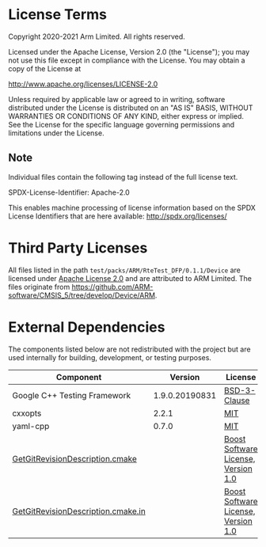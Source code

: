 
# License Terms

Copyright 2020-2021 Arm Limited. All rights reserved.

Licensed under the Apache License, Version 2.0 (the "License");
you may not use this file except in compliance with the License.
You may obtain a copy of the License at

   http://www.apache.org/licenses/LICENSE-2.0

Unless required by applicable law or agreed to in writing, software
distributed under the License is distributed on an "AS IS" BASIS,
WITHOUT WARRANTIES OR CONDITIONS OF ANY KIND, either express or implied.
See the License for the specific language governing permissions and
limitations under the License.

## Note

Individual files contain the following tag instead of the full license text.

SPDX-License-Identifier: Apache-2.0

This enables machine processing of license information based on the SPDX License Identifiers that are here available: http://spdx.org/licenses/


# Third Party Licenses

All files listed in the path `test/packs/ARM/RteTest_DFP/0.1.1/Device` are licensed under [Apache License 2.0](http://www.apache.org/licenses/LICENSE-2.0) and are attributed to ARM Limited. The files originate from https://github.com/ARM-software/CMSIS_5/tree/develop/Device/ARM.

# External Dependencies

The components listed below are not redistributed with the project but are used internally for building, development, or testing purposes.

| Component | Version | License | Origin | Usage |
| --------- | ------- | ------- | ------ | ----- |
|Google C++ Testing Framework|1.9.0.20190831|[BSD-3-Clause](https://opensource.org/licenses/BSD-3-Clause)|https://github.com/google/googletest.git| Testing |
|cxxopts|2.2.1|[MIT](https://opensource.org/licenses/MIT)|https://github.com/jarro2783/cxxopts.git| packgen |
|yaml-cpp|0.7.0|[MIT](https://opensource.org/licenses/MIT)|https://github.com/jbeder/yaml-cpp.git| packgen |
|[GetGitRevisionDescription.cmake](./cmake/GetGitRevisionDescription.cmake)||[Boost Software License, Version 1.0](http://www.boost.org/LICENSE_1_0.txt)||Continuous integration|
|[GetGitRevisionDescription.cmake.in](./cmake/GetGitRevisionDescription.cmake.in)||[Boost Software License, Version 1.0](http://www.boost.org/LICENSE_1_0.txt)||Continuous integration|

